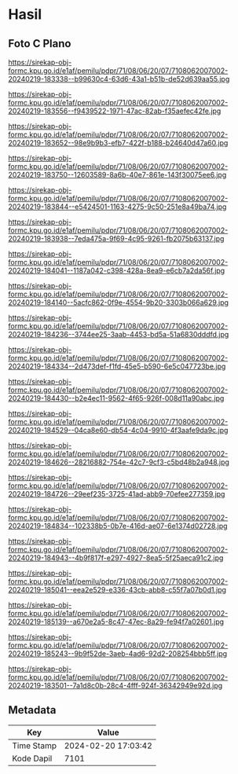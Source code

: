 # Hasil

## Foto C Plano

https://sirekap-obj-formc.kpu.go.id/e1af/pemilu/pdpr/71/08/06/20/07/7108062007002-20240219-183338--b99630c4-63d6-43a1-b51b-de52d639aa55.jpg

https://sirekap-obj-formc.kpu.go.id/e1af/pemilu/pdpr/71/08/06/20/07/7108062007002-20240219-183556--f9439522-1971-47ac-82ab-f35aefec42fe.jpg

https://sirekap-obj-formc.kpu.go.id/e1af/pemilu/pdpr/71/08/06/20/07/7108062007002-20240219-183652--98e9b9b3-efb7-422f-b188-b24640d47a60.jpg

https://sirekap-obj-formc.kpu.go.id/e1af/pemilu/pdpr/71/08/06/20/07/7108062007002-20240219-183750--12603589-8a6b-40e7-861e-143f30075ee6.jpg

https://sirekap-obj-formc.kpu.go.id/e1af/pemilu/pdpr/71/08/06/20/07/7108062007002-20240219-183844--e5424501-1163-4275-9c50-251e8a49ba74.jpg

https://sirekap-obj-formc.kpu.go.id/e1af/pemilu/pdpr/71/08/06/20/07/7108062007002-20240219-183938--7eda475a-9f69-4c95-9261-fb2075b63137.jpg

https://sirekap-obj-formc.kpu.go.id/e1af/pemilu/pdpr/71/08/06/20/07/7108062007002-20240219-184041--1187a042-c398-428a-8ea9-e6cb7a2da56f.jpg

https://sirekap-obj-formc.kpu.go.id/e1af/pemilu/pdpr/71/08/06/20/07/7108062007002-20240219-184140--5acfc862-0f9e-4554-9b20-3303b066a629.jpg

https://sirekap-obj-formc.kpu.go.id/e1af/pemilu/pdpr/71/08/06/20/07/7108062007002-20240219-184236--3744ee25-3aab-4453-bd5a-51a6830dddfd.jpg

https://sirekap-obj-formc.kpu.go.id/e1af/pemilu/pdpr/71/08/06/20/07/7108062007002-20240219-184334--2d473def-f1fd-45e5-b590-6e5c047723be.jpg

https://sirekap-obj-formc.kpu.go.id/e1af/pemilu/pdpr/71/08/06/20/07/7108062007002-20240219-184430--b2e4ec11-9562-4f65-926f-008d11a90abc.jpg

https://sirekap-obj-formc.kpu.go.id/e1af/pemilu/pdpr/71/08/06/20/07/7108062007002-20240219-184529--04ca8e60-db54-4c04-9910-4f3aafe9da9c.jpg

https://sirekap-obj-formc.kpu.go.id/e1af/pemilu/pdpr/71/08/06/20/07/7108062007002-20240219-184626--28216882-754e-42c7-9cf3-c5bd48b2a948.jpg

https://sirekap-obj-formc.kpu.go.id/e1af/pemilu/pdpr/71/08/06/20/07/7108062007002-20240219-184726--29eef235-3725-41ad-abb9-70efee277359.jpg

https://sirekap-obj-formc.kpu.go.id/e1af/pemilu/pdpr/71/08/06/20/07/7108062007002-20240219-184834--102338b5-0b7e-416d-ae07-6e1374d02728.jpg

https://sirekap-obj-formc.kpu.go.id/e1af/pemilu/pdpr/71/08/06/20/07/7108062007002-20240219-184943--4b9f817f-e297-4927-8ea5-5f25aeca91c2.jpg

https://sirekap-obj-formc.kpu.go.id/e1af/pemilu/pdpr/71/08/06/20/07/7108062007002-20240219-185041--eea2e529-e336-43cb-abb8-c55f7a07b0d1.jpg

https://sirekap-obj-formc.kpu.go.id/e1af/pemilu/pdpr/71/08/06/20/07/7108062007002-20240219-185139--a670e2a5-8c47-47ec-8a29-fe94f7a02601.jpg

https://sirekap-obj-formc.kpu.go.id/e1af/pemilu/pdpr/71/08/06/20/07/7108062007002-20240219-185243--9b9f52de-3aeb-4ad6-92d2-208254bbb5ff.jpg

https://sirekap-obj-formc.kpu.go.id/e1af/pemilu/pdpr/71/08/06/20/07/7108062007002-20240219-183501--7a1d8c0b-28c4-4fff-924f-36342949e92d.jpg


## Metadata

| Key        | Value               |
| ---------- | ------------------- |
| Time Stamp | 2024-02-20 17:03:42 |
| Kode Dapil | 7101                |



